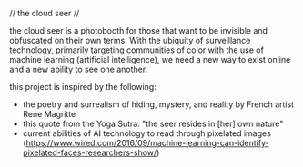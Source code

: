 // the cloud seer //


the cloud seer is a photobooth for those that want to be invisible and obfuscated on their own terms.  With the ubiquity of surveillance technology, primarily targeting communities of color with the use of machine learning (artificial intelligence), we need a new way to exist online and a new ability to see one another.

this project is inspired by the following:
- the poetry and surrealism of hiding, mystery, and reality by French artist Rene Magritte
- this quote from the Yoga Sutra: "the seer resides in [her] own nature"
- current abilities of AI technology to read through pixelated images (https://www.wired.com/2016/09/machine-learning-can-identify-pixelated-faces-researchers-show/)
